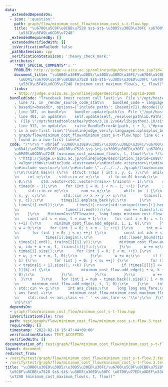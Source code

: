 ```yaml
---
data:
  _extendedDependsOn:
  - icon: ':question:'
    path: graph/flow/minimum_cost_flow/minimum_cost_s-t-flow.hpp
    title: "\u6700\u5C0F\u8CBB\u7528 $s$-$t$-\u30D5\u30ED\u30FC \u6700\u77ED\u8DEF\
      \u53CD\u5FA9\u6CD5\u7248"
  _extendedRequiredBy: []
  _extendedVerifiedWith: []
  _isVerificationFailed: false
  _pathExtension: cpp
  _verificationStatusIcon: ':heavy_check_mark:'
  attributes:
    '*NOT_SPECIAL_COMMENTS*': ''
    PROBLEM: http://judge.u-aizu.ac.jp/onlinejudge/description.jsp?id=1088
    document_title: "\u30B0\u30E9\u30D5/\u30D5\u30ED\u30FC/\u6700\u5C0F\u8CBB\u7528\
      \u6D41/\u6700\u5C0F\u8CBB\u7528 $s$-$t$-\u30D5\u30ED\u30FC \u6700\u77ED\u8DEF\
      \u53CD\u5FA9\u6CD5\u7248 (minimum_cost_maximum_flow(s, t, flow))"
    links:
    - http://judge.u-aizu.ac.jp/onlinejudge/description.jsp?id=1088
  bundledCode: "Traceback (most recent call last):\n  File \"/opt/hostedtoolcache/Python/3.10.2/x64/lib/python3.10/site-packages/onlinejudge_verify/documentation/build.py\"\
    , line 71, in _render_source_code_stat\n    bundled_code = language.bundle(stat.path,\
    \ basedir=basedir, options={'include_paths': [basedir]}).decode()\n  File \"/opt/hostedtoolcache/Python/3.10.2/x64/lib/python3.10/site-packages/onlinejudge_verify/languages/cplusplus.py\"\
    , line 187, in bundle\n    bundler.update(path)\n  File \"/opt/hostedtoolcache/Python/3.10.2/x64/lib/python3.10/site-packages/onlinejudge_verify/languages/cplusplus_bundle.py\"\
    , line 401, in update\n    self.update(self._resolve(pathlib.Path(included), included_from=path))\n\
    \  File \"/opt/hostedtoolcache/Python/3.10.2/x64/lib/python3.10/site-packages/onlinejudge_verify/languages/cplusplus_bundle.py\"\
    , line 312, in update\n    raise BundleErrorAt(path, i + 1, \"#pragma once found\
    \ in a non-first line\")\nonlinejudge_verify.languages.cplusplus_bundle.BundleErrorAt:\
    \ graph/flow/minimum_cost_flow/minimum_cost_s-t-flow.hpp: line 6: #pragma once\
    \ found in a non-first line\n"
  code: "/*\r\n * @brief \u30B0\u30E9\u30D5/\u30D5\u30ED\u30FC/\u6700\u5C0F\u8CBB\u7528\
    \u6D41/\u6700\u5C0F\u8CBB\u7528 $s$-$t$-\u30D5\u30ED\u30FC \u6700\u77ED\u8DEF\u53CD\
    \u5FA9\u6CD5\u7248 (minimum_cost_maximum_flow(s, t, flow))\r\n */\r\n#define PROBLEM\
    \ \"http://judge.u-aizu.ac.jp/onlinejudge/description.jsp?id=1088\"\r\n\r\n#include\
    \ <algorithm>\r\n#include <iostream>\r\n#include <iterator>\r\n#include <tuple>\r\
    \n#include <vector>\r\n\r\n#include \"../../../../graph/flow/minimum_cost_flow/minimum_cost_s-t-flow.hpp\"\
    \r\n\r\nint main() {\r\n  struct Train { int x, y, c; };\r\n  while (true) {\r\
    \n    int n;\r\n    std::cin >> n;\r\n    if (n == 0) break;\r\n    int num =\
    \ 0;\r\n    std::vector<std::vector<Train>> trains(n - 1);\r\n    std::vector<std::vector<int>>\
    \ times(n - 1);\r\n    for (int i = 0; i < n - 1; ++i) {\r\n      int m;\r\n \
    \     std::cin >> m;\r\n      num += m;\r\n      while (m--) {\r\n        int\
    \ x, y, c;\r\n        std::cin >> x >> y >> c;\r\n        trains[i].emplace_back(Train{x,\
    \ y, c});\r\n        times[i].emplace_back(y);\r\n      }\r\n      std::sort(times[i].begin(),\
    \ times[i].end());\r\n      times[i].erase(std::unique(times[i].begin(), times[i].end()),\r\
    \n                     times[i].end());\r\n      num += times[i].size() * 2;\r\
    \n    }\r\n    MinimumCostSTFlow<int, long long> minimum_cost_flow(num + 2);\r\
    \n    const int s = num, t = num + 1;\r\n    for (int i = 0; i < trains.front().size();\
    \ ++i) {\r\n      minimum_cost_flow.add_edge(s, i, 1, 0);\r\n    }\r\n    int\
    \ w = 0;\r\n    for (int i = 0; i < n - 1; ++i) {\r\n      int m = trains[i].size();\r\
    \n      for (int j = 0; j < m; ++j) {\r\n        const int idx = std::distance(\r\
    \n            times[i].begin(),\r\n            std::lower_bound(times[i].begin(),\
    \ times[i].end(), trains[i][j].y));\r\n        minimum_cost_flow.add_edge(j +\
    \ w, idx + w + m, 1, trains[i][j].c);\r\n      }\r\n      w += m;\r\n      m =\
    \ times[i].size();\r\n      for (int j = 0; j < m; ++j) {\r\n        minimum_cost_flow.add_edge(j\
    \ + w, j + w + m, 1, 0);\r\n      }\r\n      w += m;\r\n      if (i + 1 < n -\
    \ 1) {\r\n        for (int j = 0; j < m; ++j) {\r\n          for (int k = 0; k\
    \ < trains[i + 1].size(); ++k) {\r\n            if (times[i][j] <= trains[i +\
    \ 1][k].x) {\r\n              minimum_cost_flow.add_edge(j + w, k + w + m, 1,\
    \ 0);\r\n            }\r\n          }\r\n        }\r\n        w += m;\r\n    \
    \  }\r\n    }\r\n    for (int i = num - times.back().size(); i < num; ++i) {\r\
    \n      minimum_cost_flow.add_edge(i, t, 1, 0);\r\n    }\r\n    int g;\r\n   \
    \ std::cin >> g;\r\n    int ans_class;\r\n    long long ans_fare;\r\n    std::tie(ans_class,\
    \ ans_fare) =\r\n        minimum_cost_flow.minimum_cost_maximum_flow(s, t, g);\r\
    \n    std::cout << ans_class << ' ' << ans_fare << '\\n';\r\n  }\r\n  return 0;\r\
    \n}\r\n"
  dependsOn:
  - graph/flow/minimum_cost_flow/minimum_cost_s-t-flow.hpp
  isVerificationFile: true
  path: test/graph/flow/minimum_cost_flow/minimum_cost_s-t-flow.3.test.cpp
  requiredBy: []
  timestamp: '2022-02-16 15:47:44+09:00'
  verificationStatus: TEST_ACCEPTED
  verifiedWith: []
documentation_of: test/graph/flow/minimum_cost_flow/minimum_cost_s-t-flow.3.test.cpp
layout: document
redirect_from:
- /verify/test/graph/flow/minimum_cost_flow/minimum_cost_s-t-flow.3.test.cpp
- /verify/test/graph/flow/minimum_cost_flow/minimum_cost_s-t-flow.3.test.cpp.html
title: "\u30B0\u30E9\u30D5/\u30D5\u30ED\u30FC/\u6700\u5C0F\u8CBB\u7528\u6D41/\u6700\
  \u5C0F\u8CBB\u7528 $s$-$t$-\u30D5\u30ED\u30FC \u6700\u77ED\u8DEF\u53CD\u5FA9\u6CD5\
  \u7248 (minimum_cost_maximum_flow(s, t, flow))"
---
```

